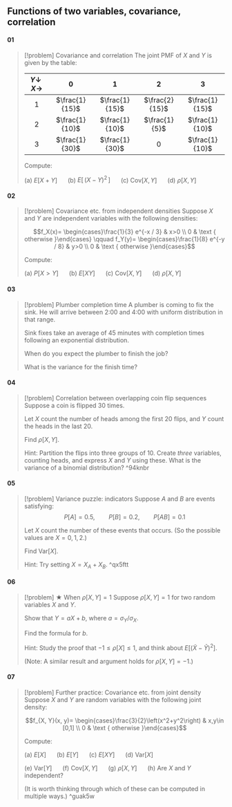 ## Functions of two variables, covariance, correlation
#### 01
> [!problem] Covariance and correlation
> The joint PMF of $X$ and $Y$ is given by the table: 
> 
> | $Y\downarrow\; X\to$ |       0        |       1        |       2        |       3        |
> | :-------------: | :------------: | :------------: | :------------: | :------------: |
> |        1        | $\frac{1}{15}$ | $\frac{1}{15}$ | $\frac{2}{15}$ | $\frac{1}{15}$ |
> |        2        | $\frac{1}{10}$ | $\frac{1}{10}$ | $\frac{1}{5}$  | $\frac{1}{10}$ |
> |        3        | $\frac{1}{30}$ | $\frac{1}{30}$ |       0        | $\frac{1}{10}$ |
> 
> Compute:
> 
> (a) $E[X+Y]$ $\quad$ (b) $E[\,(X-Y)^2\,]$ $\quad$ (c) $\mathrm{Cov}[X,Y]$ $\quad$ (d) $\rho[X,Y]$
#### 02
> [!problem] Covariance etc. from independent densities
> Suppose $X$ and $Y$ are independent variables with the following densities: 
> 
> $$f_X(x)= \begin{cases}\frac{1}{3} e^{-x / 3} & x>0 \\ 0 & \text { otherwise }\end{cases} \qquad f_Y(y)= \begin{cases}\frac{1}{8} e^{-y / 8} & y>0 \\ 0 & \text { otherwise }\end{cases}$$
> 
> Compute: 
> 
> (a) $P[X>Y]$ $\quad$ (b) $E[XY]$ $\quad$ (c) $\mathrm{Cov}[X,Y]$ $\quad$ (d) $\rho[X,Y]$
#### 03
> [!problem] Plumber completion time
> A plumber is coming to fix the sink. He will arrive between 2:00 and 4:00 with uniform distribution in that range.
> 
> Sink fixes take an average of 45 minutes with completion times following an exponential distribution.
> 
> When do you expect the plumber to finish the job?
> 
> What is the variance for the finish time?
#### 04
> [!problem] Correlation between overlapping coin flip sequences
> Suppose a coin is flipped 30 times.
> 
> Let $X$ count the number of heads among the first 20 flips, and $Y$ count the heads in the last 20.
> 
> Find $\rho[X,Y]$.
> 
> Hint: Partition the flips into three groups of 10. Create *three* variables, counting heads, and express $X$ and $Y$ using these. What is the variance of a binomial distribution? ^94knbr
#### 05
> [!problem] Variance puzzle: indicators
> Suppose $A$ and $B$ are events satisfying: $$P[A]=0.5,\qquad P[B]=0.2,\qquad P[AB]=0.1$$
> 
> Let $X$ count the number of these events that occurs. (So the possible values are $X=0,1,2$.)
> 
> Find $\mathrm{Var}[X]$.
> 
> Hint: Try setting $X=X_A+X_B$. ^qx5ftt
#### 06
> [!problem] $\bigstar$ When $\rho[X,Y]=1$
> Suppose $\rho[X,Y]=1$ for two random variables $X$ and $Y$.
> 
> Show that $Y=aX+b$, where $a=\sigma_Y/\sigma_X$.
> 
> Find the formula for $b$.
> 
> Hint: Study the proof that $-1\leq \rho[X]\leq 1$, and think about $E[(\tilde{X}-\tilde{Y})^2]$.
> 
> (Note: A similar result and argument holds for $\rho[X,Y]=-1$.)
#### 07
> [!problem] Further practice: Covariance etc. from joint density
> Suppose $X$ and $Y$ are random variables with the following joint density: 
> 
> $$f_{X, Y}(x, y)= \begin{cases}\frac{3}{2}\left(x^2+y^2\right) & x,y\in [0,1] \\ 0 & \text { otherwise }\end{cases}$$
> 
> Compute: 
> 
> (a) $E[X]$ $\quad$ (b) $E[Y]$ $\quad$ (c) $E[X Y]$ $\quad$ (d) $\mathrm{Var}[X]$
> 
> (e) $\mathrm{Var}[Y]$ $\quad$ (f) $\mathrm{Cov}[X,Y]$ $\quad$ (g) $\rho[X,Y]$ $\quad$ (h) Are $X$ and $Y$ independent?
> 
> (It is worth thinking through which of these can be computed in multiple ways.) ^guak5w


